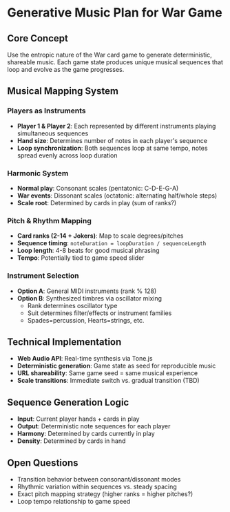 # Generative Music Plan for War Game

## Core Concept
Use the entropic nature of the War card game to generate deterministic, shareable music. Each game state produces unique musical sequences that loop and evolve as the game progresses.

## Musical Mapping System

### Players as Instruments
- **Player 1 & Player 2**: Each represented by different instruments playing simultaneous sequences
- **Hand size**: Determines number of notes in each player's sequence
- **Loop synchronization**: Both sequences loop at same tempo, notes spread evenly across loop duration

### Harmonic System
- **Normal play**: Consonant scales (pentatonic: C-D-E-G-A)
- **War events**: Dissonant scales (octatonic: alternating half/whole steps)
- **Scale root**: Determined by cards in play (sum of ranks?)

### Pitch & Rhythm Mapping
- **Card ranks (2-14 + Jokers)**: Map to scale degrees/pitches
- **Sequence timing**: `noteDuration = loopDuration / sequenceLength`
- **Loop length**: 4-8 beats for good musical phrasing
- **Tempo**: Potentially tied to game speed slider

### Instrument Selection
- **Option A**: General MIDI instruments (rank % 128)
- **Option B**: Synthesized timbres via oscillator mixing
  - Rank determines oscillator type
  - Suit determines filter/effects or instrument families
  - Spades=percussion, Hearts=strings, etc.

## Technical Implementation
- **Web Audio API**: Real-time synthesis via Tone.js
- **Deterministic generation**: Game state as seed for reproducible music
- **URL shareability**: Same game seed = same musical experience
- **Scale transitions**: Immediate switch vs. gradual transition (TBD)

## Sequence Generation Logic
- **Input**: Current player hands + cards in play
- **Output**: Deterministic note sequences for each player
- **Harmony**: Determined by cards currently in play
- **Density**: Determined by cards in hand

## Open Questions
- Transition behavior between consonant/dissonant modes
- Rhythmic variation within sequences vs. steady spacing
- Exact pitch mapping strategy (higher ranks = higher pitches?)
- Loop tempo relationship to game speed
